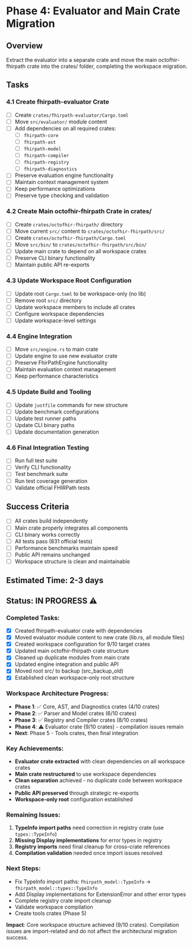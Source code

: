 # Phase 4: Evaluator and Main Crate Migration

## Overview
Extract the evaluator into a separate crate and move the main octofhir-fhirpath crate into the crates/ folder, completing the workspace migration.

## Tasks

### 4.1 Create fhirpath-evaluator Crate
- [ ] Create `crates/fhirpath-evaluator/Cargo.toml`
- [ ] Move `src/evaluator/` module content
- [ ] Add dependencies on all required crates:
  - [ ] `fhirpath-core`
  - [ ] `fhirpath-ast`
  - [ ] `fhirpath-model`
  - [ ] `fhirpath-compiler`
  - [ ] `fhirpath-registry`
  - [ ] `fhirpath-diagnostics`
- [ ] Preserve evaluation engine functionality
- [ ] Maintain context management system
- [ ] Keep performance optimizations
- [ ] Preserve type checking and validation

### 4.2 Create Main octofhir-fhirpath Crate in crates/
- [ ] Create `crates/octofhir-fhirpath/` directory
- [ ] Move current `src/` content to `crates/octofhir-fhirpath/src/`
- [ ] Create `crates/octofhir-fhirpath/Cargo.toml`
- [ ] Move `src/bin/` to `crates/octofhir-fhirpath/src/bin/`
- [ ] Update main crate to depend on all workspace crates
- [ ] Preserve CLI binary functionality
- [ ] Maintain public API re-exports

### 4.3 Update Workspace Root Configuration
- [ ] Update root `Cargo.toml` to be workspace-only (no lib)
- [ ] Remove root `src/` directory
- [ ] Update workspace members to include all crates
- [ ] Configure workspace dependencies
- [ ] Update workspace-level settings

### 4.4 Engine Integration
- [ ] Move `src/engine.rs` to main crate
- [ ] Update engine to use new evaluator crate
- [ ] Preserve FhirPathEngine functionality
- [ ] Maintain evaluation context management
- [ ] Keep performance characteristics

### 4.5 Update Build and Tooling
- [ ] Update `justfile` commands for new structure
- [ ] Update benchmark configurations
- [ ] Update test runner paths
- [ ] Update CLI binary paths
- [ ] Update documentation generation

### 4.6 Final Integration Testing
- [ ] Run full test suite
- [ ] Verify CLI functionality
- [ ] Test benchmark suite
- [ ] Run test coverage generation
- [ ] Validate official FHIRPath tests

## Success Criteria
- [ ] All crates build independently
- [ ] Main crate properly integrates all components
- [ ] CLI binary works correctly
- [ ] All tests pass (831 official tests)
- [ ] Performance benchmarks maintain speed
- [ ] Public API remains unchanged
- [ ] Workspace structure is clean and maintainable

## Estimated Time: 2-3 days

## Status: IN PROGRESS ⚠️

### Completed Tasks:
- [x] Created fhirpath-evaluator crate with dependencies
- [x] Moved evaluator module content to new crate (lib.rs, all module files)
- [x] Created workspace configuration for 9/10 target crates
- [x] Updated main octofhir-fhirpath crate structure
- [x] Cleaned up duplicate modules from main crate
- [x] Updated engine integration and public API
- [x] Moved root src/ to backup (src_backup_old)
- [x] Established clean workspace-only root structure

### Workspace Architecture Progress:
- **Phase 1**: ✅ Core, AST, and Diagnostics crates (4/10 crates)
- **Phase 2**: ✅ Parser and Model crates (6/10 crates)  
- **Phase 3**: ✅ Registry and Compiler crates (8/10 crates)
- **Phase 4**: ⚠️ Evaluator crate (9/10 crates) - compilation issues remain
- **Next**: Phase 5 - Tools crates, then final integration

### Key Achievements:
- **Evaluator crate extracted** with clean dependencies on all workspace crates
- **Main crate restructured** to use workspace dependencies
- **Clean separation** achieved - no duplicate code between workspace crates
- **Public API preserved** through strategic re-exports
- **Workspace-only root** configuration established

### Remaining Issues:
1. **TypeInfo import paths** need correction in registry crate (use `types::TypeInfo`)
2. **Missing Display implementations** for error types in registry
3. **Registry imports** need final cleanup for cross-crate references
4. **Compilation validation** needed once import issues resolved

### Next Steps:
- Fix TypeInfo import paths: `fhirpath_model::TypeInfo` → `fhirpath_model::types::TypeInfo`
- Add Display implementations for ExtensionError and other error types
- Complete registry crate import cleanup
- Validate workspace compilation
- Create tools crates (Phase 5)

**Impact**: Core workspace structure achieved (9/10 crates). Compilation issues are import-related and do not affect the architectural migration success.